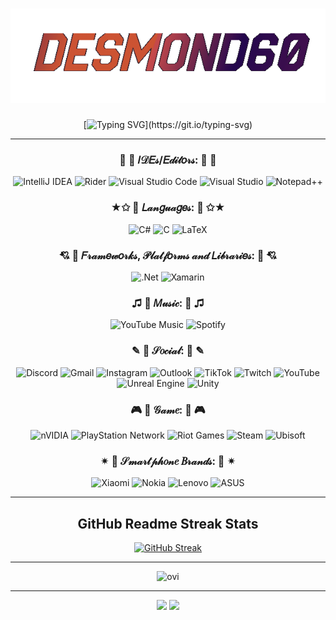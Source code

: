 <h1 align="center"><img src="nick.gif" alt="ISTECTION"></h1>

<div align="center">

[![Typing SVG](https://readme-typing-svg.demolab.com?font=Noto+Sans&weight=500&duration=2000&pause=200&color=F7AC1D&center=true&vCenter=true&multiline=true&width=700&height=140&lines=%D0%A7%D0%B0%D0%BA+%D0%9D%D0%BE%D1%80%D1%80%D0%B8%D1%81+%D0%BD%D0%B0%D1%81%D1%82%D0%BE%D0%BB%D1%8C%D0%BA%D0%BE+%D0%BA%D1%80%D1%83%D1%82%2C+%D1%87%D1%82%D0%BE+%D0%BE%D0%BF%D1%80%D0%B5%D0%B4%D0%B5%D0%BB%D0%B8%D0%BB+%D0%BA%D0%BE%D0%BB%D0%B8%D1%87%D0%B5%D1%81%D1%82%D0%B2%D0%BE;%D1%81%D0%B2%D0%BE%D0%B1%D0%BE%D0%B4%D0%BD%D0%BE%D0%B3%D0%BE+%D0%BC%D0%B5%D1%81%D1%82%D0%B0+%D0%BD%D0%B0+%D1%84%D0%BB%D0%B5%D1%88%D0%BA%D0%B5+%D0%BF%D0%BE+%D0%B2%D0%B5%D1%81%D1%83!;Chuck+Norris+is+so+cool+that+he+determined+the+amount+of+;free+space+on+the+flash+drive+by+weight!)](https://git.io/typing-svg)

***

### 🐘  🎀  𝐼𝒟𝐸𝓈/𝐸𝒹𝒾𝓉𝑜𝓇𝓈:  🎀  🐘
![IntelliJ IDEA](https://img.shields.io/badge/IntelliJIDEA-000000.svg?style=for-the-badge&logo=intellij-idea&logoColor=white)
![Rider](https://img.shields.io/badge/Rider-000000.svg?style=for-the-badge&logo=Rider&logoColor=white&color=black&labelColor=crimson)
![Visual Studio Code](https://img.shields.io/badge/Visual%20Studio%20Code-0078d7.svg?style=for-the-badge&logo=visual-studio-code&logoColor=white)
![Visual Studio](https://img.shields.io/badge/Visual%20Studio-5C2D91.svg?style=for-the-badge&logo=visual-studio&logoColor=white)
![Notepad++](https://img.shields.io/badge/Notepad++-90E59A.svg?style=for-the-badge&logo=notepad%2b%2b&logoColor=black)

### ★✩  🎀  𝐿𝒶𝓃𝑔𝓊𝒶𝑔𝑒𝓈:  🎀  ✩★
![C#](https://img.shields.io/badge/c%23-%23239120.svg?style=for-the-badge&logo=c-sharp&logoColor=white)
![C](https://img.shields.io/badge/c-%2300599C.svg?style=for-the-badge&logo=c&logoColor=white)
![LaTeX](https://img.shields.io/badge/latex-%23008080.svg?style=for-the-badge&logo=latex&logoColor=white)

### 💘  🎀  𝐹𝓇𝒶𝓂𝑒𝓌𝑜𝓇𝓀𝓈, 𝒫𝓁𝒶𝓉𝒻𝑜𝓇𝓂𝓈 𝒶𝓃𝒹 𝐿𝒾𝒷𝓇𝒶𝓇𝒾𝑒𝓈:  🎀  💘
![.Net](https://img.shields.io/badge/.NET-5C2D91?style=for-the-badge&logo=.net&logoColor=white)
![Xamarin](https://img.shields.io/badge/Xamarin-3199DC?style=for-the-badge&logo=xamarin&logoColor=white)

### ♫  🎀  𝑀𝓊𝓈𝒾𝒸:  🎀  ♫
![YouTube Music](https://img.shields.io/badge/YouTube_Music-FF0000?style=for-the-badge&logo=youtube-music&logoColor=white)
![Spotify](https://img.shields.io/badge/Spotify-1ED760?style=for-the-badge&logo=spotify&logoColor=white)

### ✎  🎀  𝒮𝑜𝒸𝒾𝒶𝓁:  🎀  ✎
![Discord](https://img.shields.io/badge/Discord-%235865F2.svg?style=for-the-badge&logo=discord&logoColor=white)
![Gmail](https://img.shields.io/badge/Gmail-D14836?style=for-the-badge&logo=gmail&logoColor=white)
![Instagram](https://img.shields.io/badge/Instagram-%23E4405F.svg?style=for-the-badge&logo=Instagram&logoColor=white)
![Outlook](https://img.shields.io/badge/Microsoft_Outlook-0078D4?style=for-the-badge&logo=microsoft-outlook&logoColor=white)
![TikTok](https://img.shields.io/badge/TikTok-%23000000.svg?style=for-the-badge&logo=TikTok&logoColor=white)
![Twitch](https://img.shields.io/badge/Twitch-%239146FF.svg?style=for-the-badge&logo=Twitch&logoColor=white)
![YouTube](https://img.shields.io/badge/YouTube-%23FF0000.svg?style=for-the-badge&logo=YouTube&logoColor=white)
![Unreal Engine](https://img.shields.io/badge/unrealengine-%23313131.svg?style=for-the-badge&logo=unrealengine&logoColor=white)
![Unity](https://img.shields.io/badge/unity-%23000000.svg?style=for-the-badge&logo=unity&logoColor=white)

### 🎮  🎀  𝒢𝒶𝓂𝑒:  🎀  🎮
![nVIDIA](https://img.shields.io/badge/nVIDIA-%2376B900.svg?style=for-the-badge&logo=nVIDIA&logoColor=white)
![PlayStation Network](https://img.shields.io/badge/PSN-%230070D1.svg?style=for-the-badge&logo=Playstation&logoColor=white)
![Riot Games](https://img.shields.io/badge/riotgames-D32936.svg?style=for-the-badge&logo=riotgames&logoColor=white)
![Steam](https://img.shields.io/badge/steam-%23000000.svg?style=for-the-badge&logo=steam&logoColor=white)
![Ubisoft](https://img.shields.io/badge/Ubisoft-%23F5F5F5.svg?style=for-the-badge&logo=Ubisoft&logoColor=black)

### ✴  🎀  𝒮𝓂𝒶𝓇𝓉𝓅𝒽𝑜𝓃𝑒 𝐵𝓇𝒶𝓃𝒹𝓈:  🎀  ✴
![Xiaomi](https://img.shields.io/badge/Xiaomi-%23FF6900.svg?style=for-the-badge&logo=xiaomi&logoColor=white)
![Nokia](https://img.shields.io/badge/Nokia-%23124191.svg?style=for-the-badge&logo=nokia&logoColor=white)
![Lenovo](https://img.shields.io/badge/lenovo-E2231A?style=for-the-badge&logo=lenovo&logoColor=white)
![ASUS](https://img.shields.io/badge/asus-000080.svg?style=for-the-badge&logo=asus&logoColor=white)

***

## GitHub Readme Streak Stats

[![GitHub Streak](https://streak-stats.demolab.com?user=desmond60&theme=radical&border_radius=8&date_format=j%2Fn%5B%2FY%5D)](https://git.io/streak-stats)

***

<img src="https://github-readme-stats.vercel.app/api/top-langs?username=desmond60&show_icons=true&locale=en&layout=compact&theme=radical&hide=" alt="ovi" />

***

![](https://github-profile-summary-cards.vercel.app/api/cards/repos-per-language?username=desmond60&theme=radical)
![](https://github-profile-summary-cards.vercel.app/api/cards/stats?username=desmond60&theme=radical)

</div>